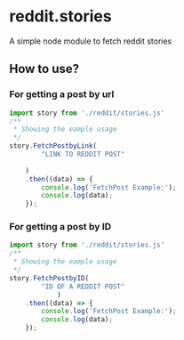# reddit.stories
 A simple node module to fetch reddit stories

## How to use?

### For getting a post by url
```js
import story from './reddit/stories.js'
/**
 * Showing the eample usage
 */
story.FetchPostbyLink(
		"LINK TO REDDIT POST"
		
	)
	.then((data) => {
		console.log('FetchPost Example:');
		console.log(data);
	}); 
```

### For getting a post by ID
```js
import story from './reddit/stories.js'
/**
 * Showing the eample usage
 */
story.FetchPostbyID(
		"ID OF A REDDIT POST"
			)
	.then((data) => {
		console.log('FetchPost Example:');
		console.log(data);
	}); 
